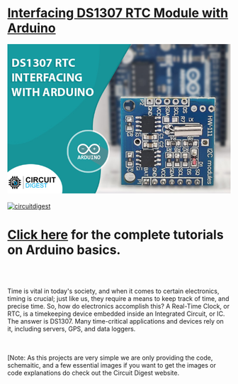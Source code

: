 # [Interfacing DS1307 RTC Module with Arduino](https://circuitdigest.com/microcontroller-projects/interfacing-ds1307-rtc-module-with-arduino)

<img src="https://github.com/Circuit-Digest/Basic-Arduino-Tutorials-for-Beginners-/blob/main/DS1307%20RTC%20with%20Arduino/images/Arduino-DS1307-RTC-Module.jpg" width="" alt="alt_text" title="image_tooltip">
<br>

<br>
<a href="https://circuitdigest.com/tags/arduino"><img src="https://img.shields.io/static/v1?label=&labelColor=505050&message=Arduino Basic Tutorials Circuit Digest&color=%230076D6&style=social&logo=google-chrome&logoColor=%230076D6" alt="circuitdigest"/></a>
<br>

[<h1>Click here](https://circuitdigest.com/tags/arduino) for the complete tutorials on Arduino basics.</h1>


<br>
<br>

Time is vital in today's society, and when it comes to certain electronics, timing is crucial; just like us, they require a means to keep track of time, and precise time. So, how do electronics accomplish this? A Real-Time Clock, or RTC, is a timekeeping device embedded inside an Integrated Circuit, or IC. The answer is DS1307. Many time-critical applications and devices rely on it, including servers, GPS, and data loggers.

<br>
<br>
[Note: As this projects are very simple we are only providing the code, schemaitic, and a few essential images if you want to get the images or code explanations do check out the Circuit Digest website.
<br>
<br>

